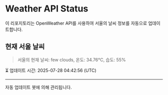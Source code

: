 
# Weather API Status

이 리포지토리는 OpenWeather API를 사용하여 서울의 날씨 정보를 자동으로 업데이트합니다.

## 현재 서울 날씨
> 서울의 현재 날씨: few clouds, 온도: 34.76°C, 습도: 55%

⏳ 업데이트 시간: 2025-07-28 04:42:56 (UTC)

---
자동 업데이트 봇에 의해 관리됩니다.
